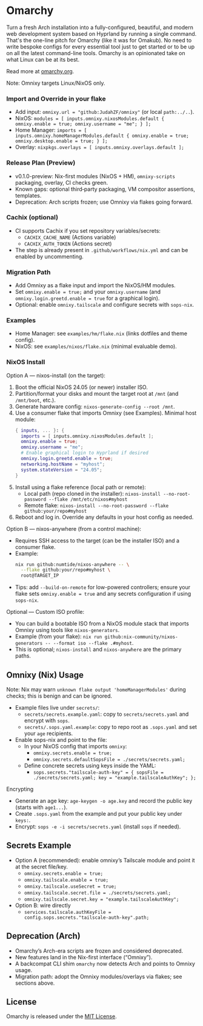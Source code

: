 # Omarchy

Turn a fresh Arch installation into a fully-configured, beautiful, and modern web development system based on Hyprland by running a single command. That's the one-line pitch for Omarchy (like it was for Omakub). No need to write bespoke configs for every essential tool just to get started or to be up on all the latest command-line tools. Omarchy is an opinionated take on what Linux can be at its best.

Read more at [omarchy.org](https://omarchy.org).

Note: Omnixy targets Linux/NixOS only.

### Import and Override in your flake
- Add input: `omnixy.url = "github:JudahZF/omnixy"` (or local `path:../..`).
- NixOS: `modules = [ inputs.omnixy.nixosModules.default { omnixy.enable = true; omnixy.username = "me"; } ];`
- Home Manager: `imports = [ inputs.omnixy.homeManagerModules.default { omnixy.enable = true; omnixy.desktop.enable = true; } ];`
- Overlay: `nixpkgs.overlays = [ inputs.omnixy.overlays.default ];`

### Release Plan (Preview)
- v0.1.0-preview: Nix-first modules (NixOS + HM), `omnixy-scripts` packaging, overlay, CI checks green.
- Known gaps: optional third‑party packaging, VM compositor assertions, templates.
- Deprecation: Arch scripts frozen; use Omnixy via flakes going forward.

### Cachix (optional)
- CI supports Cachix if you set repository variables/secrets:
  - `CACHIX_CACHE_NAME` (Actions variable)
  - `CACHIX_AUTH_TOKEN` (Actions secret)
- The step is already present in `.github/workflows/nix.yml` and can be enabled by uncommenting.

### Migration Path
- Add Omnixy as a flake input and import the NixOS/HM modules.
- Set `omnixy.enable = true;` and your `omnixy.username` (and `omnixy.login.greetd.enable = true` for a graphical login).
- Optional: enable `omnixy.tailscale` and configure secrets with `sops-nix`.

### Examples
- Home Manager: see `examples/hm/flake.nix` (links dotfiles and theme config).
- NixOS: see `examples/nixos/flake.nix` (minimal evaluable demo).

### NixOS Install

Option A — nixos-install (on the target):
1) Boot the official NixOS 24.05 (or newer) installer ISO.
2) Partition/format your disks and mount the target root at `/mnt` (and `/mnt/boot`, etc.).
3) Generate hardware config: `nixos-generate-config --root /mnt`.
4) Use a consumer flake that imports Omnixy (see Examples). Minimal host module:
   ```nix
   { inputs, ... }: {
     imports = [ inputs.omnixy.nixosModules.default ];
     omnixy.enable = true;
     omnixy.username = "me";
     # Enable graphical login to Hyprland if desired
     omnixy.login.greetd.enable = true;
     networking.hostName = "myhost";
     system.stateVersion = "24.05";
   }
   ```
5) Install using a flake reference (local path or remote):
   - Local path (repo cloned in the installer): `nixos-install --no-root-password --flake /mnt/etc/nixos#myhost`
   - Remote flake: `nixos-install --no-root-password --flake github:your/repo#myhost`
6) Reboot and log in. Override any defaults in your host config as needed.

Option B — nixos-anywhere (from a control machine):
- Requires SSH access to the target (can be the installer ISO) and a consumer flake.
- Example:
  ```bash
  nix run github:numtide/nixos-anywhere -- \
    --flake github:your/repo#myhost \
    root@TARGET_IP
  ```
- Tips: add `--build-on-remote` for low-powered controllers; ensure your flake sets `omnixy.enable = true` and any secrets configuration if using `sops-nix`.

Optional — Custom ISO profile:
- You can build a bootable ISO from a NixOS module stack that imports Omnixy using tools like `nixos-generators`.
- Example (from your flake): `nix run github:nix-community/nixos-generators -- --format iso --flake .#myhost`.
- This is optional; `nixos-install` and `nixos-anywhere` are the primary paths.

## Omnixy (Nix) Usage

Note: Nix may warn `unknown flake output 'homeManagerModules'` during checks; this is benign and can be ignored.

- Example files live under `secrets/`:
  - `secrets/secrets.example.yaml`: copy to `secrets/secrets.yaml` and encrypt with `sops`.
  - `secrets/.sops.yaml.example`: copy to repo root as `.sops.yaml` and set your `age` recipients.
- Enable sops-nix and point to the file:
  - In your NixOS config that imports `omnixy`:
    - `omnixy.secrets.enable = true;`
    - `omnixy.secrets.defaultSopsFile = ./secrets/secrets.yaml;`
  - Define concrete secrets using keys inside the YAML:
    - `sops.secrets."tailscale-auth-key" = { sopsFile = ./secrets/secrets.yaml; key = "example.tailscaleAuthKey"; };`

Encrypting
- Generate an age key: `age-keygen -o age.key` and record the public key (starts with `age1...`).
- Create `.sops.yaml` from the example and put your public key under `keys:`.
- Encrypt: `sops -e -i secrets/secrets.yaml` (install `sops` if needed).

## Secrets Example
- Option A (recommended): enable omnixy’s Tailscale module and point it at the secret file/key.
  - `omnixy.secrets.enable = true;`
  - `omnixy.tailscale.enable = true;`
  - `omnixy.tailscale.useSecret = true;`
  - `omnixy.tailscale.secret.file = ./secrets/secrets.yaml;`
  - `omnixy.tailscale.secret.key = "example.tailscaleAuthKey";`
- Option B: wire directly
  - `services.tailscale.authKeyFile = config.sops.secrets."tailscale-auth-key".path;`

## Deprecation (Arch)

- Omarchy’s Arch-era scripts are frozen and considered deprecated.
- New features land in the Nix-first interface (“Omnixy”).
- A backcompat CLI shim `omarchy` now detects Arch and points to Omnixy usage.
- Migration path: adopt the Omnixy modules/overlays via flakes; see sections above.

## License

Omarchy is released under the [MIT License](https://opensource.org/licenses/MIT).
